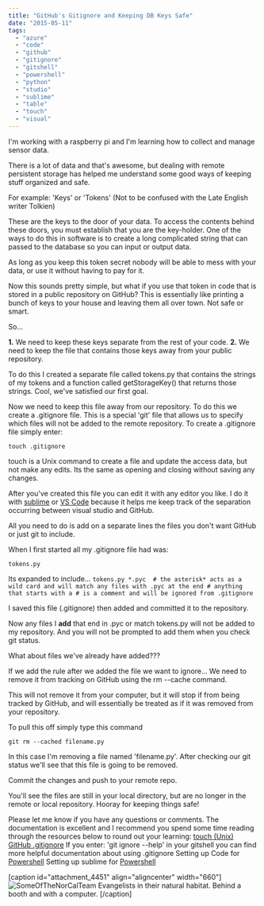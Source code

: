 ```yaml
---
title: "GitHub's Gitignore and Keeping DB Keys Safe"
date: "2015-05-11"
tags: 
  - "azure"
  - "code"
  - "github"
  - "gitignore"
  - "gitshell"
  - "powershell"
  - "python"
  - "studio"
  - "sublime"
  - "table"
  - "touch"
  - "visual"
---
```


I'm working with a raspberry pi and I'm learning how to collect and manage sensor data.

There is a lot of data and that's awesome, but dealing with remote persistent storage has helped me understand some good ways of keeping stuff organized and safe.

For example: 'Keys' or 'Tokens' (Not to be confused with the Late English writer Tolkien)

These are the keys to the door of your data. To access the contents behind these doors, you must establish that you are the key-holder. One of the ways to do this in software is to create a long complicated string that can passed to the database so you can input or output data.

As long as you keep this token secret nobody will be able to mess with your data, or use it without having to pay for it.

Now this sounds pretty simple, but what if you use that token in code that is stored in a public repository on GitHub? This is essentially like printing a bunch of keys to your house and leaving them all over town. Not safe or smart.

So...

**1.** We need to keep these keys separate from the rest of your code. **2.** We need to keep the file that contains those keys away from your public repository.

To do this I created a separate file called tokens.py that contains the strings of my tokens and a function called getStorageKey() that returns those strings. Cool, we've satisfied our first goal.

Now we need to keep this file away from our repository. To do this we create a .gitignore file. This is a special 'git' file that allows us to specify which files will not be added to the remote repository. To create a .gitignore file simply enter:

`touch .gitignore`

touch is a Unix command to create a file and update the access data, but not make any edits. Its the same as opening and closing without saving any changes.

After you've created this file you can edit it with any editor you like. I do it with [sublime](http://timmyreilly.azurewebsites.net/running-multiple-python-versions-on-windows/) or [VS Code](http://timmyreilly.azurewebsites.net/quick-edits-using-vs-code/) because it helps me keep track of the separation occurring between visual studio and GitHub.

All you need to do is add on a separate lines the files you don't want GitHub or just git to include.

When I first started all my .gitignore file had was:

`tokens.py`

Its expanded to include... `tokens.py *.pyc  # the asterisk* acts as a wild card and will match any files with .pyc at the end # anything that starts with a # is a comment and will be ignored from .gitignore`

I saved this file (.gitignore) then added and committed it to the repository.

Now any files I **add** that end in .pyc or match tokens.py will not be added to my repository. And you will not be prompted to add them when you check git status.

What about files we've already have added???

If we add the rule after we added the file we want to ignore... We need to remove it from tracking on GitHub using the rm --cache command.

This will not remove it from your computer, but it will stop if from being tracked by GitHub, and will essentially be treated as if it was removed from your repository.

To pull this off simply type this command

`git rm --cached filename.py`

In this case I'm removing a file named 'filename.py'. After checking our git status we'll see that this file is going to be removed.

Commit the changes and push to your remote repo.

You'll see the files are still in your local directory, but are no longer in the remote or local repository. Hooray for keeping things safe!

Please let me know if you have any questions or comments. The documentation is excellent and I recommend you spend some time reading through the resources below to round out your learning: [touch (Unix)](http://en.wikipedia.org/wiki/Touch_(Unix)) [GitHub .gitignore](https://help.github.com/articles/ignoring-files/) If you enter: 'git ignore --help' in your gitshell you can find more helpful documentation about using .gitignore Setting up Code for [Powershell](http://timmyreilly.azurewebsites.net/quick-edits-using-vs-code/) Setting up sublime for [Powershell](http://timmyreilly.azurewebsites.net/running-multiple-python-versions-on-windows/)

\[caption id="attachment\_4451" align="aligncenter" width="660"\]![SomeOfTheNorCalTeam](images/WP_20150429_16_32_07_Pro-1024x577.jpg) Evangelists in their natural habitat. Behind a booth and with a computer. \[/caption\]

